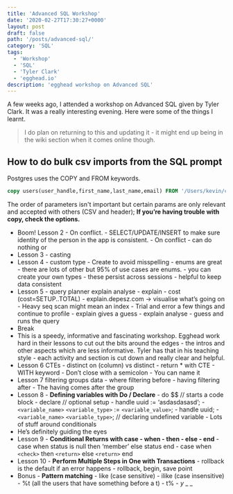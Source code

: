 ```yaml
---
title: 'Advanced SQL Workshop'
date: '2020-02-27T17:30:27+0000'
layout: post
draft: false
path: '/posts/advanced-sql/'
category: 'SQL'
tags:
  - 'Workshop'
  - 'SQL'
  - 'Tyler Clark'
  - 'egghead.io'
description: 'egghead workshop on Advanced SQL'
---
```


A few weeks ago, I attended a workshop on Advanced SQL given by Tyler Clark. It was a really interesting evening. Here were some of the things I learnt.

> I do plan on returning to this and updating it - it might end up being in the wiki section when it comes online though.

## How to do bulk csv imports from the SQL prompt

Postgres uses the COPY and FROM keywords.

```sql
copy users(user_handle,first_name,last_name,email) FROM '/Users/kevin/code/sql-advanced/sql-advanced-users.csv' DELIMITER ',' CSV HEADER;
```

The order of parameters isn't important but certain params are only relevant and accepted with others (CSV and header); **If you’re having trouble with copy, check the options.**

- Boom! Lesson 2 - On conflict. - SELECT/UPDATE/INSERT to make sure identity of the person in the app is consistent. - On conflict - can do nothing or
- Lesson 3 - casting
- Lesson 4 - custom type - Create to avoid misspelling - enums are great - there are lots of other but 95% of use cases are enums. - you can create your own types - these persist across sessions - helpful to keep data consistent
- Lesson 5 - query planner explain analyse - explain - cost (cost=SETUP..TOTAL) - explain.depesz.com -> visualise what’s going on - Heavy seq scan might mean an index - Trial and error a few things and continue to profile - explain gives a guess - explain analyse - guess and runs the query
- Break
- This is a speedy, informative and fascinating workshop. Egghead work hard in their lessons to cut out the bits around the edges - the intros and other aspects which are less informative. Tyler has that in his teaching style - each activity and section is cut down and really clear and helpful.
- Lesson 6 CTEs - distinct on (column) vs distinct - return \* with CTE - WITH keyword - Don’t close with a semicolon - You can name it
- Lesson 7 filtering groups data - where filtering before - having filtering after - The having comes after the group
- Lesson 8 - **Defining variables with Do / Declare** - do \$\$ // starts a code block - declare // optional setup - handle uuid := ‘asdasdasasd’; - `<variable_name>` `<variable_type>` := `<variable_value>`; - handle uuid; - `<variable_name>` `<variable_type>`; // declaring undefined variable - Lots of stuff around conditionals
- He’s definitely guiding the eyes
- Lesson 9 - **Conditional Returns with case - when - then - else - end** - case when status is null then ‘member’ else status end - case when `<check>` then `<return>` else `<return>` end
- Lesson 10 - **Perform Multiple Steps in One with Transactions** - rollback is the default if an error happens - rollback, begin, save point
- Bonus - **Pattern matching** - like (case sensitive) - ilike (case insensitive) - %t (all the users that have something before a t) - t% - _y_ \_ \_
